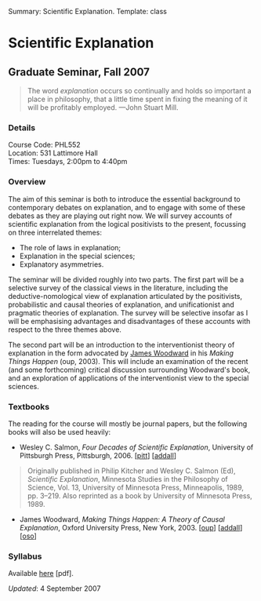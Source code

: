 Summary: Scientific Explanation.
Template: class

# Scientific Explanation

## Graduate Seminar, Fall 2007

> The word *explanation* occurs so continually and holds so important a place in philosophy, that a little time spent in fixing the meaning of it will be profitably employed. —John Stuart Mill.
### Details ###

Course Code: PHL552  
Location: 531 Lattimore Hall  
Times: Tuesdays, 2:00pm to 4:40pm  

### Overview

The aim of this seminar is both to introduce the essential background to contemporary debates on explanation, and to engage with some of these debates as they are playing out right now. We will survey accounts of scientific explanation from the logical positivists to the present, focussing on three interrelated themes:

*   The role of laws in explanation; 
*   Explanation in the special sciences; 
*   Explanatory asymmetries.

The seminar will be divided roughly into two parts. The first part will be a selective survey of the classical views in the literature, including the deductive-nomological view of explanation articulated by the positivists, probabilistic and causal theories of explanation, and unificationist and pragmatic theories of explanation. The survey will be selective insofar as I will be emphasising advantages and disadvantages of these accounts with respect to the three themes above.
            
The second part will be an introduction to the interventionist theory of explanation in the form advocated by [James Woodward][1] in his *Making Things Happen* (oup, 2003). This will include an examination of the recent (and some forthcoming) critical discussion surrounding Woodward's book, and an exploration of applications of the interventionist view to the special sciences.
            
### Textbooks
            
The reading for the course will mostly be journal papers, but the following books will also be used heavily:
    
* Wesley C. Salmon, *Four Decades of Scientific Explanation*, University of Pittsburgh Press, Pittsburgh, 2006. \[[<span class="sc">pitt</span>][2]\] \[[<span class="sc">addall</span>][3]\]
            
> Originally published in Philip Kitcher and Wesley C. Salmon (Ed), *Scientific Explanation*, Minnesota Studies in the Philosophy of Science, Vol. 13, University of Minnesota Press, Minneapolis, 1989, pp. 3–219. Also reprinted as a book by University of Minnesota Press, 1989.

* James Woodward, *Making Things Happen: A Theory of Causal Explanation*, Oxford University Press, New York, 2003. \[[<span class="sc">oup</span>][4]\] \[[<span class="sc">addall</span>][5]\] \[[<span class="sc">oso</span>][6]\] 
          
### Syllabus
            
Available [here][7] \[<span class="sc">pdf</span>\].
            
*Updated*: 4 September 2007

 [1]: http://www.hss.caltech.edu/people/faculty/jfw
 [2]: http://www.upress.pitt.edu/BookDetails.aspx?bookId=35806
 [3]: http://www3.addall.com/New/compare.cgi?dispCurr=USD&id=182579&isbn=0822959267&location=10000&state=NY
 [4]: http://www.oup.com/us/catalog/general/subject/Philosophy/Science/?view=usa&ci=9780195189537
 [5]: http://www.addall.com/New/compare.cgi?dispCurr=USD&id=1097329&isbn=0195189531&location=10000&state=NY
 [6]: http://dx.doi.org/10.1093/0195155270.001.0001
 [7]: http://www.rochester.edu/college/faculty/bweslake/teaching/2007/explanation/syllabus.pdf
